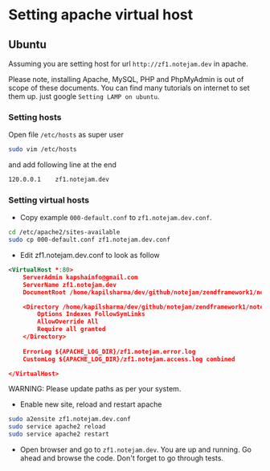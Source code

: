 # Setting apache virtual host

## Ubuntu

Assuming you are setting host for url `http://zf1.notejam.dev` in apache.

Please note, installing Apache, MySQL, PHP and PhpMyAdmin is out of scope of these documents. You can find many tutorials on internet to set them up. just google `Setting LAMP on ubuntu`.

### Setting hosts

Open file `/etc/hosts` as super user

``` bash
sudo vim /etc/hosts
```

and add following line at the end

``` bash
120.0.0.1    zf1.notejam.dev
```

### Setting virtual hosts

- Copy example `000-default.conf` to `zf1.notejam.dev.conf`.

``` bash
cd /etc/apache2/sites-available
sudo cp 000-default.conf zf1.notejam.dev.conf
```

- Edit zf1.notejam.dev.conf to look as follow

``` xml
<VirtualHost *:80>
    ServerAdmin kapshainfo@gmail.com
    ServerName zf1.notejam.dev
    DocumentRoot /home/kapilsharma/dev/github/notejam/zendframework1/notejam/public

    <Directory /home/kapilsharma/dev/github/notejam/zendframework1/notejam/public/>
        Options Indexes FollowSymLinks
        AllowOverride All
        Require all granted
    </Directory>
    
    ErrorLog ${APACHE_LOG_DIR}/zf1.notejam.error.log
    CustomLog ${APACHE_LOG_DIR}/zf1.notejam.access.log combined

</VirtualHost>
```

WARNING: Please update paths as per your system. 

- Enable new site, reload and restart apache

``` bash
sudo a2ensite zf1.notejam.dev.conf
sudo service apache2 reload
sudo service apache2 restart
```

- Open browser and go to `zf1.notejam.dev`. You are up and running. Go ahead and browse the code. Don't forget to go through tests.